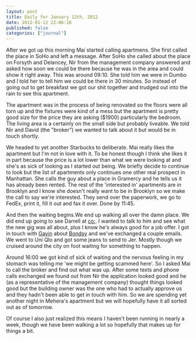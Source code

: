 ```yaml
---
layout: post
title: Daily for January 12th, 2012
date: 2012-01-12 22:06:16
published: false
categories: ["journal"]
---
```

 
After we got up this morning Mai started calling apartmens. She first called the place in SoHo and left a message. After SoHo she called about the place on Forsyth and Delancey, Nir from the management company answered and asked how soon we could be there because he was in the area and could show it right away. This was around 09:10. She told him we were in Dumbo and I told her to tell him we could be there in 30 minutes. So instead of going out to get breakfast we got our shit together and trudged out into the rain to see this apartment.

The apartment was in the process of being renovated so the floors were all torn up and the fixtures were kind of a mess but the apartment is pretty good size for the price they are asking ($1900) particularly the bedroom. The living area is a certainly on the small side but probably liveable. We told Nir and David (the "broker") we wanted to talk about it but would be in touch shortly.

We headed to yet another Starbucks to deliberate. Mai really likes the apartment but I'm not in love with it. To be honest though I think she likes it in part because the price is a lot lower than what we were looking at and she's as sick of looking as I started out being. We briefly decide to continue to look but the list of apartments only continues one other real prospect in Manhattan. She calls the guy about a place in Gramercy and he tells us it has already been rented. The rest of the 'interested in' apartments are in Brooklyn and I know she doesn't really want to be in Brooklyn so we make the call to say we're interested. They send over the paperwork, we go to FedEx, print it, fill it out and fax it over. Done by 11:45.

And then the waiting begins.We end up walking all over the damn place. We did end up going to see Darrell at [co:](http://www.cocollective.com). I wanted to talk to him and see what the new gig was all about, plus I know he's always good for a job offer. I got in touch with [Gavin](http://twitter.com/grokstar) about [Bondsy](http://bondsy.com) and we've exchanged a couple emails. We went to Uni Qlo and got some jeans to send to Jer. Mostly though we cruised around the city on foot waiting for something to happen.

Around 16:00 we got kind of sick of waiting and the nervous feeling in my stomach was telling me 'we might be getting scammed here'. So I asked Mai to call the broker and find out what was up. After some texts and phone calls exchanged we found out from Nir the application looked good and he (as a representative of the management company) thought things looked good but the building owner was the one who had to actually approve us and they hadn't been able to get in touch with him. So we are spending yet another night in Mehera's apartment but we will hopefully have it all sorted out as of tomorrow.

Of course I also just realized this means I haven't been running in nearly a week, though we have been walking a lot so hopefully that makes up for things a bit.
